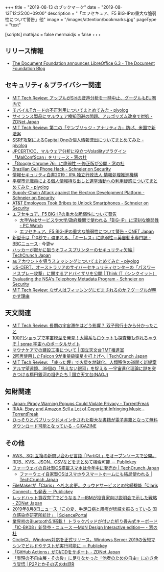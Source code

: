 +++
title = "2019-08-13 のブックマーク"
date =  "2019-08-13T12:25:00+09:00"
description = "「エフセキュア、F5 BIG-IPの重大な脆弱性について警告」他"
image = "/images/attention/bookmarks.jpg"
pageType = "text"

[scripts]
  mathjax = false
  mermaidjs = false
+++

## リリース情報

- [The Document Foundation announces LibreOffice 6.3 - The Document Foundation Blog](https://blog.documentfoundation.org/blog/2019/08/08/tdf-announces-libreoffice-63/)

## セキュリティ＆プライバシー関連

- [MIT Tech Review: アップルがSiriの音声分析を一時中止、グーグルもEU圏内で](https://www.technologyreview.jp/nl/apple-and-google-have-stopped-letting-humans-listen-to-voice-recordings/)
- [モバイルTカードの不正利用についてまとめてみた - piyolog](https://piyolog.hatenadiary.jp/entry/2019/08/05/023636)
- [サイランス製品にマルウェア検知回避の問題、アルゴリズム改良で対処 - ZDNet Japan](https://japan.zdnet.com/article/35140874/)
- [MIT Tech Review: 第二の「ケンブリッジ・アナリティカ」防げ、米国で新法案](https://www.technologyreview.jp/nl/a-new-bill-aims-to-protect-us-voters-from-the-next-cambridge-analytica/)
- [SSRF攻撃によるCapital Oneの個人情報流出についてまとめてみた - piyolog](https://piyolog.hatenadiary.jp/entry/2019/08/06/062154)
- [JPCERT/CC、マルウェア分析に役立つVolatilityプラグイン「MalConfScan」をリリース - 窓の杜](https://forest.watch.impress.co.jp/docs/news/1200334.html)
- [「Google Chrome 76」に脆弱性 ～修正版が公開 - 窓の杜](https://forest.watch.impress.co.jp/docs/news/1200702.html)
- [Brazilian Cell Phone Hack - Schneier on Security](https://www.schneier.com/blog/archives/2019/08/brazilian_cell_.html)
- [情報セキュリティ白書2019：IPA 独立行政法人 情報処理推進機構](https://www.ipa.go.jp/security/publications/hakusyo/2019.html)
- [平塚市元職員による個人情報持ち出しと選挙活動への利用疑惑についてまとめてみた - piyolog](https://piyolog.hatenadiary.jp/entry/2019/08/09/064923)
- [Supply-Chain Attack against the Electron Development Platform - Schneier on Security](https://www.schneier.com/blog/archives/2019/08/supply-chain_at.html)
- [AT&T Employees Took Bribes to Unlock Smartphones - Schneier on Security](https://www.schneier.com/blog/archives/2019/08/att_employees_t.html)
- [エフセキュア、F5 BIG-IPの重大な脆弱性について警告](https://jp.press.f-secure.com/2019/08/09/big-ip-jp/)
    - [大手Webサービスや大学/政府機関で使われる「BIG-IP」に深刻な脆弱性  - PC Watch](https://pc.watch.impress.co.jp/docs/news/1201258.html)
    - [エフセキュア、F5 BIG-IPの重大な脆弱性について警告 - CNET Japan](https://japan.cnet.com/release/30355880/)
- [新型車は「10秒で」盗まれる、「キーレス」に脆弱性＝英自動車専門誌 - BBCニュース](https://www.bbc.com/japanese/49288323) : 今更w
- [ハッカーが密かに狙うオフィスプリンターのセキュリティ欠陥  |  TechCrunch Japan](https://jp.techcrunch.com/2019/08/10/2019-08-08-office-printers-hackers-target-def-con/)
- [auアカウントを狙うスミッシングについてまとめてみた - piyolog](https://piyolog.hatenadiary.jp/entry/2019/08/11/060157)
- [US-CERT、オーストラリアのサイバーセキュリティセンターの「パスワードスプレー攻撃」に関するアドバイザリを公開 | Think IT（シンクイット）](https://thinkit.co.jp/news/bn/16652)
- [Evaluating the NSA's Telephony Metadata Program - Schneier on Security](https://www.schneier.com/blog/archives/2019/08/evaluating_the_1.html)
- [MIT Tech Review: なぜ人はフィッシングにだまされるのか？グーグルが明かす理由](https://www.technologyreview.jp/s/157218/how-phishing-attacks-trick-our-brains/)

## 天文関連

- [MIT Tech Review: 長期の宇宙滞在はどう影響？ 双子飛行士から分かったこと](https://www.technologyreview.jp/s/135864/the-first-study-of-a-twin-in-space-looks-like-good-news-for-a-trip-to-mars/)
- [100円ショップで宇宙模型を発見！太陽系もロケットも探査機も作れちゃうぞ | sorae 宇宙へのポータルサイト](https://sorae.info/02/2019_8_5_3dpuzzle.html)
- [マウナケアでの建設工事について | 国立天文台TMT推進室](https://tmt.nao.ac.jp/info/1203)
- [2回再使用したFalcon 9が重量級衛星を打上げへ  |  TechCrunch Japan](https://jp.techcrunch.com/2019/08/07/2019-08-06-watch-spacex-launch-a-huge-satellite-using-a-twice-flown-falcon-9-live/)
- [MIT Tech Review: 「凍った煙」で火星を地球化、人類移住の道開く新提案](https://www.technologyreview.jp/s/153104/we-might-grow-plants-on-mars-by-warming-the-ice-caps-with-frozen-smoke/)
- [アルマ望遠鏡、39個の「見えない銀河」を捉える ―宇宙進化理論に謎を突きつける楕円銀河の祖先たち | 国立天文台(NAOJ)](https://www.nao.ac.jp/news/science/2019/20190808-alma.html)

## 知財関連

- [Japan: Piracy Warning Popups Could Violate Privacy - TorrentFreak](https://torrentfreak.com/japan-piracy-warning-popups-could-violate-privacy-190806/)
- [RIAA: Ebay and Amazon Sell a Lot of Copyright Infringing Music - TorrentFreak](https://torrentfreak.com/riaa-ebay-and-amazon-sell-a-lot-of-copyright-infringing-music-190809/)
- [ひっそりとパブリックドメイン化された膨大な書籍が電子書籍となって無料ダウンロード可能となっている - GIGAZINE](https://gigazine.net/news/20190808-download-free-public-domain-ebooks/)

## その他

- [AWS、SQL互換の新問い合わせ言語「PartiQL」をオープンソースで公開。RDB、KVS、JSON、CSVなどをまとめて検索可能 － Publickey](https://www.publickey1.jp/blog/19/awssqlpartiqlrdbkvsjsoncsv.html)
- [ファーウェイの自社製OS搭載スマホは今年中に発売か  |  TechCrunch Japan](https://jp.techcrunch.com/2019/08/06/2019-08-05-huaweis-in-house-os-could-show-up-on-phones-this-year/)
    - [ファーウェイ自家製OSはスマホやスマートホームにも結局使われる  |  TechCrunch Japan](https://jp.techcrunch.com/2019/08/09/2019-08-09-harmonyos-huawei-release/)
- [FileMakerが「Claris」へ社名変更。クラウドサービスとの接続機能「Claris Connect」も発表 － Publickey](https://www.publickey1.jp/blog/19/filemakerclarisclaris_connect.html)
- [レッドハット買収完了でどうなる？--IBMが投資家向け説明会で示した戦略 - ZDNet Japan](https://japan.zdnet.com/article/35140941/)
- [2019年8月8日ニュース「この夏、手足口病と風疹が猛威を振るっている 国立感染症研究所統計」 | SciencePortal](https://scienceportal.jst.go.jp/news/newsflash_review/newsflash/2019/08/20190808_01.html)
- [業界初のBluetooth5.1搭載！ トラックパッドが付いた折り畳み式キーボード「IC-BK08」新発売 - ニュース ―MdN Design Interactive edition― - 窓の杜](https://forest.watch.impress.co.jp/docs/serial/newsbymdn/1201037.html)
- [CircleCI、Windows対応を正式リリース。Windows Server 2019の仮想マシンでビルドやテストが実行可能に － Publickey](https://www.publickey1.jp/blog/19/circleciwindowswindows_server_2019.html)
- [「GitHub Actions」がCI/CDをサポート - ZDNet Japan](https://japan.zdnet.com/article/35141102/)
- [「表現の不自由展・その後」に足りなかった「他者のための自由」に向き合う覚悟 | P2Pとかその辺のお話R](https://p2ptk.org/freedom-of-speech/2665)
